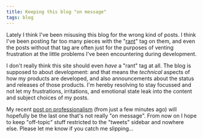 ```yaml
---
title: Keeping this blog "on message"
tags: blog
---
```


Lately I think I've been misusing this blog for the wrong kind of posts. I think I've been posting far too many pieces with the "[rant](/tags/rant)" tag on them, and even the posts without that tag are often just for the purposes of venting frustration at the little problems I've been encountering during development.

I don't really think this site should even *have* a "rant" tag at all. The blog is supposed to about development: and that means the *technical* aspects of how my products are developed, and also announcements about the status and releases of those products. I'm hereby resolving to stay focussed and not let my frustrations, irritations, and emotional state leak into the content and subject choices of my posts.

My recent [post on professionalism](/blog/on-professionalism) (from just a few minutes ago) will hopefully be the last one that's not really "on message". From now on I hope to keep "off-topic" stuff restricted to the "tweets" sidebar and nowhere else. Please let me know if you catch me slipping...
